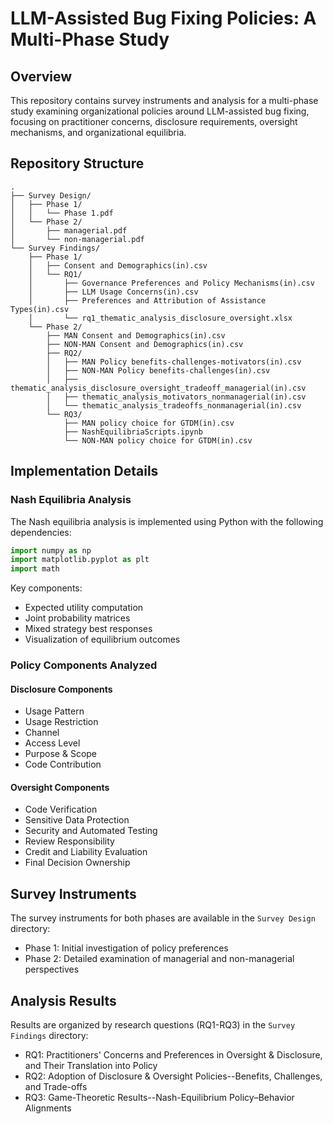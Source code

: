 # LLM-Assisted Bug Fixing Policies: A Multi-Phase Study

## Overview
This repository contains survey instruments and analysis for a multi-phase study examining organizational policies around LLM-assisted bug fixing, focusing on practitioner concerns, disclosure requirements, oversight mechanisms, and organizational equilibria.

## Repository Structure

```
.
├── Survey Design/
│   ├── Phase 1/
│   │   └── Phase 1.pdf
│   └── Phase 2/
│       ├── managerial.pdf
│       └── non-managerial.pdf
└── Survey Findings/
    ├── Phase 1/
    │   ├── Consent and Demographics(in).csv
    │   └── RQ1/
    │       ├── Governance Preferences and Policy Mechanisms(in).csv
    │       ├── LLM Usage Concerns(in).csv
    │       ├── Preferences and Attribution of Assistance Types(in).csv
    │       └── rq1_thematic_analysis_disclosure_oversight.xlsx
    └── Phase 2/
        ├── MAN Consent and Demographics(in).csv
        ├── NON-MAN Consent and Demographics(in).csv
        ├── RQ2/
        │   ├── MAN Policy benefits-challenges-motivators(in).csv
        │   ├── NON-MAN Policy benefits-challenges(in).csv
        │   ├── thematic_analysis_disclosure_oversight_tradeoff_managerial(in).csv
        │   ├── thematic_analysis_motivators_nonmanagerial(in).csv
        │   └── thematic_analysis_tradeoffs_nonmanagerial(in).csv
        └── RQ3/
            ├── MAN policy choice for GTDM(in).csv
            ├── NashEquilibriaScripts.ipynb
            └── NON-MAN policy choice for GTDM(in).csv
```

## Implementation Details

### Nash Equilibria Analysis
The Nash equilibria analysis is implemented using Python with the following dependencies:

```python
import numpy as np
import matplotlib.pyplot as plt
import math
```

Key components:
- Expected utility computation
- Joint probability matrices
- Mixed strategy best responses
- Visualization of equilibrium outcomes

### Policy Components Analyzed

#### Disclosure Components
- Usage Pattern
- Usage Restriction 
- Channel
- Access Level
- Purpose & Scope
- Code Contribution

#### Oversight Components
- Code Verification
- Sensitive Data Protection
- Security and Automated Testing
- Review Responsibility
- Credit and Liability Evaluation
- Final Decision Ownership

## Survey Instruments
The survey instruments for both phases are available in the `Survey Design` directory:
- Phase 1: Initial investigation of policy preferences
- Phase 2: Detailed examination of managerial and non-managerial perspectives

## Analysis Results
Results are organized by research questions (RQ1-RQ3) in the `Survey Findings` directory:
- RQ1: Practitioners' Concerns and Preferences in Oversight & Disclosure, and Their Translation into Policy
- RQ2: Adoption of Disclosure & Oversight Policies--Benefits, Challenges, and Trade-offs
- RQ3: Game-Theoretic Results--Nash-Equilibrium Policy–Behavior Alignments
